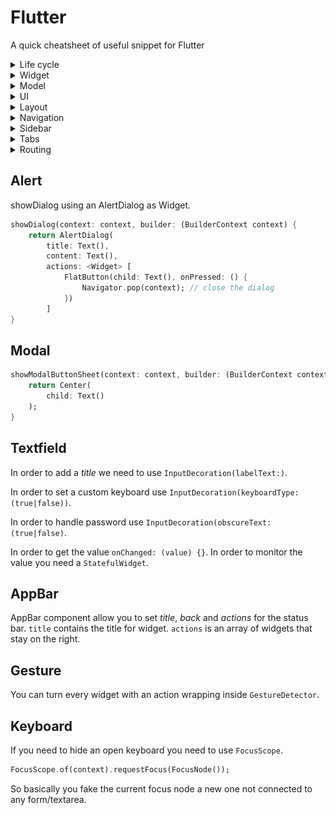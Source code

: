# Flutter

A quick cheatsheet of useful snippet for Flutter

<details>
<summary>Life cycle</summary>

![Flutter Lifecycle](/flutter_lifecycle.webp "Flutter Lifecycle")

1. `createState()`: When the Framework is instructed to build a StatefulWidget, it immediately calls `createState()`

2. `mounted` is **true**: When `createState` creates your state class, a **buildContext** is assigned to that state. **buildContext** is, overly simplified, the place in the widget tree in which this widget is placed. Here's a longer explanation. All widgets have a bool `this.mounted` property. It is turned true when the **buildContext** is assigned. It is an error to call setState when a widget is unmounted.

3. `initState()`: This is the first method called when the widget is created (after the class constructor, of course.) `initState` is called once and only once. It must call `super.initState()`.

4. `didChangeDependencies()`: This method is called immediately after `initState` on the first time the widget is built.

5. `build()`: This method is called often. It is required, and it must return a Widget.

6. `didUpdateWidget(Widget oldWidget)`: If the parent widget changes and has to rebuild this widget (because it needs to give it different data), but it's being rebuilt with the same runtimeType, then this method is called. This is because Flutter is re-using the state, which is long lived. In this case, you may want to initialize some data again, as you would in `initState`.

7. `setState()`: This method is called often from the framework itself and from the developer. Its used to notify the framework that data has changed

8. `deactivate()`: Deactivate is called when State is removed from the tree, but it might be reinserted before the current frame change is finished. This method exists basically because State objects can be moved from one point in a tree to another.

9. `dispose()`: This method is called when the State object is removed, which is permanent. This method is where you should unsubscribe and cancel all animations, streams, etc.

10. `mounted` is **false**: The state object can never remount, and error will be thrown if setState is called.

</details>

<details>
<summary>Widget</summary>

A widget is the basic type of controller in _Flutter Material_.
There are two type of basic Widget we can extend our classes: `StatefulWidget` or `StatelessWidget`.

### Stateful

**StatefulWidget** are all the widget that interally have a dynamic value that can change during usage. It can receive an input value in the constructor or reference to functions.
You need to create two classes like:

```dart
class BasePage extends StatefulWidget {
  State<StatefulWidget> createState() {
    return _BasePageState();
  }
}

class _BasePageState extends State<BasePage> {
  int _value = 0;

  void _increment() {
    setState(() {
      _value++;
    });
  }
}
```

When you are going to update the value you need to wrap it in `setState(() {})` function.

If you want to mimic the `viewDidLoad` of iOS you can use in the State class this call

```dart
@override
void initState() {
  super.initState()
  // add here what to do, e.g. fetch data from remote
}
```

Instead if you want get triggered on status update:

```dart
@override
void didUpdateWidget(CurrentType oldWidget) {
  super.didUpdateWidget(oldWidget);
  // here you can check value of old widget status and compare vs current one
}
```

### Stateless

**StatelessWidget** are components that are rendered and keep that value. A refresh by a parent is needed to update the content. It can receive a value from the constructor.

</details>
<details>
<summary>Model</summary>

Dart has class a nice way to create an init is using the approach like { this.param, this.param2 }.

```dart
class New {
  final String element;
  final double number;

  New({ this.element, this.number });
}
```

In order to have mandatory params you need to include `flutter/material.dart` so you can transform you class to

```dart
class En {
  final String element;
  final double number;

  New({ @required this.element, @required this.number });
}
```

If you wrap a param between **[]** that param is optional instead.

### Scope Model

Is a good way to share data within the app in an unique place, accessibile in any other class.
Scope model gives you a way to keep the state of the model created above.
So once _scope_model_ has been imported you can create the model like:

```dart
class EnModel extends Model {
}
```

When you work with item is better to **avoid** to pass back the list you are using to manage item internally, better to use a copy of that.
So we have to use a **getter**.

```dart
class EnModel extends Model {
  List<String> _item = [];
  List<String> get item {
    List.from(_item);
  };
}
```

In order later to use that, in the widget **build** you have to:

```dart
return ScopeModelDescendant<EnModel>(builder: (BuildContext context, Widget child, EnModel model){
  return _buildWidget(model.item);
},);
```

Each time the build is called the data is read back from state.

We can force the refresh of a build function using the `notifyListeners()`.

If you have more than one model, better to create a `main.dart` model like:

```dart
class MainModel extends Model with New, EnModel {}
```

**Centralize**  
In order to avoid to call this in all the classes, we can easily wrap our MaterialApp in `ScopeModel<EnModel>(child: MaterialApp[...], model: EnModel())`.

So all the children of MaterialApp will have access to EnModel structure.

In order to have access you will have still to use ScopeModelDescendant to wrap the Widget that will use that as above.

</details>
<details>
<summary>UI</summary>

### Icon & Splashpage

https://flutter.io/assets-and-images/#updating-the-launch-screen

### Screen Size

`Size(MediaQuery.of(context).size.width`

### Colors & Themes

You can acces colors using `Colors.white`.
Each color has an extra parameter `withOpacity()` you can use to set the opacity.

You can use theme colors using `Theme.of(context).accentColor`

### Styling

You can add extra style (background color, rounded corners, etc) to a widget using `DecoratedBox`.

```dart
DecorationBox(decoration: BoxDecoration());
```

</details>

<details>
<summary>Layout</summary>

`ListView` acts like a good stack for put elements in colums.
If it contains only an object, use `SingleChildScrollView`.

Either `Column` and `Row` are ok but doesn't support scroll.
If you want to widget in a column/row to take as much space as possible wrap it in `Expanded`.
`Flexible` is also available and you can provide which priority on weight the widget will have.
Both `Expanded` and `Flexible` accept a `flex` param, where you can pass a weight.

`SizeBox` is a widget with fixed size, it is useful e.g. to add simple margin between widgets.

`Container` is a box where you can add your Widget and set some params like _margin_, _padding_, _color_, _decoration_, etc.

### Size

`MediaQuery` is a powerful tool to make adaptive UI according device feature (e.g. _screen size_, _orientation_).

```dart
MediaQuery.of(context)
```

</details>

<details>
<summary>Navigation</summary>

### Route to other page without back (eg android final)

```dart
Navigator.pushReplacement(
                  context,
                  MaterialPageRoute(
                    builder: (BuildContext context) => Class(
                          param: value,
                        ),
                  )),
```

### Route to other page with back

```dart
Navigator.push(
                  context,
                  MaterialPageRoute(
                    builder: (BuildContext context) => Class(
                          param: value,
                        ),
                  )),
```

### Back (Basic)

`Navigator.pop(context);`

### Back (Passing data)

`Navigator.pop(context, back_value);`

### Action after navigation

In certain cases is useful to trigger an action when a navigation is called,you can do that combinind a `then((_) {})` function in the pipe of the navigator.

Also edit `Navigator.push<type>[…].then((type value) {})` adding future type.

</details>

<details><summary>Sidebar</summary>

### Add left drawer

In the drawer we can list several entries, each of those can have (or not) an Icon.

```dart
New Scaffold(drawer:
	Drawer(child:
		Column(children: <Widget>[
			AppBar(title: Text(‘Choose’), AutomaticallyImplyLeading: false ),
			ListTile(
			leading: Icon(Icons.list),
			title: Text(’Some Text’),
			onTap: () {}
) ])
```

### Add right drawer

`New Scaffold(endDrawer:`

</details>

<details>
<summary>Tabs</summary>

Body of Scaffold needs to have TabBarView to manage switch between tabs contents.
The number in length is mandatory to be the same of the items in the TabBarView and TabBar tabs.

The pages has not to be Scaffold Widget, but directly the body because them are in the TabBarView that has already a Scaffold.

### Add drawer with tab on top like Android

```dart
DefaultTabController(length: 2, child: Scaffold( body: TabBarView(),  appBar: AppBar(bottom: TabBar(tabs: <Widget>[ Tab(icon:, text:) ])
```

### Add drawer with tab on Botton like iOS

```dart
DefaultTabController(length: 2, child: Scaffold( body: TabBarView(), bottomNavigationBar:  TabBar(tabs: <Widget>[ Tab() ])
```

</details>

<details>
<summary>Routing</summary>

Add in main MaterialApp a new key routes that support a map.

```dart
routes: {
	“/“:  (BuildContext context) => HomeClass()
	“/admin”: (BuildContext context) => AdminClass()
}
```

Then in every part of the app you can call .pushReplacementNamed(‘/admin’, context);
Note:
If you set “/“ you have to remove the home value in the material app or an error will raise.

### Pass value in routes

Instead of using routes, you need to use onGenerateRoutes key.
If a route is already defined in routes it will raise an error.

```dart
onGenerateRoutes: (RouteSettings settings) {
	final List<String> pathElements = settings.name.split(“/“);

	if(pathElements[0] != “”) {
		return null;
	}
	if(pathElements[1] == ‘product’) {
		final int index = int.parse(pathElements[2]);
		return MaterialPageRoute<bool>(builder: (BuilderContext context) => ProductPage(_products[index]))
	}
	return null;
}
```

In this scenario the main file has to be converted in `StatefulWidget` to centralise where the variables are stored.
In the example I set `MaterialPageRoute` to return a bool, but we can se that to every other type.

Then you can call `.pushNamed(context, ‘/product/‘ + index.toString())`

Also there’s a fallback for not registered route `onUnkownRoute`.

</details>

## Alert

showDialog using an AlertDialog as Widget.

```dart
showDialog(context: context, builder: (BuilderContext context) {
	return AlertDialog(
		title: Text(),
		content: Text(),
		actions: <Widget> [
			FlatButton(child: Text(), onPressed: () {
				Navigator.pop(context); // close the dialog
			})
		]
}
```

## Modal

```dart
showModalButtonSheet(context: context, builder: (BuilderContext context) {
	return Center(
		child: Text()
	);
}
```

## Textfield

In order to add a _title_ we need to use `InputDecoration(labelText:)`.

In order to set a custom keyboard use `InputDecoration(keyboardType: (true|false))`.

In order to handle password use `InputDecoration(obscureText: (true|false)`.

In order to get the value `onChanged: (value) {}`. In order to monitor the value you need a `StatefulWidget`.

## AppBar

AppBar component allow you to set _title_, _back_ and _actions_ for the status bar.
`title` contains the title for widget.
`actions` is an array of widgets that stay on the right.

## Gesture

You can turn every widget with an action wrapping inside `GestureDetector`.

## Keyboard

If you need to hide an open keyboard you need to use `FocusScope`.

```dart
FocusScope.of(context).requestFocus(FocusNode());
```

So basically you fake the current focus node a new one not connected to any form/textarea.
